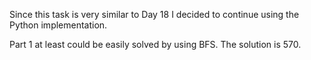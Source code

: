 Since this task is very similar to Day 18 I decided to continue using the Python implementation.

Part 1 at least could be easily solved by using BFS.
The solution is 570.
